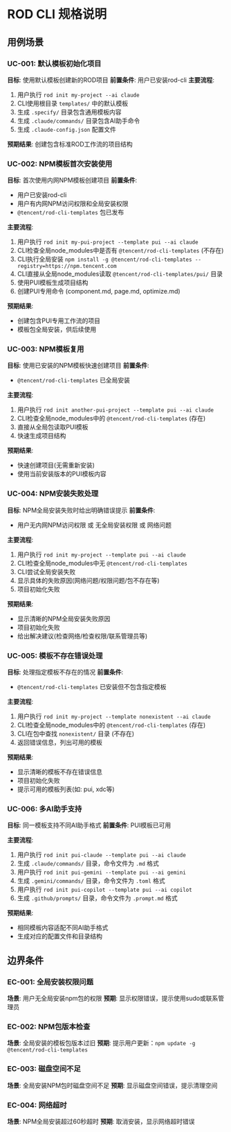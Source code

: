 # ROD CLI 规格说明

## 用例场景

### UC-001: 默认模板初始化项目
**目标**: 使用默认模板创建新的ROD项目
**前置条件**: 用户已安装rod-cli
**主要流程**:
1. 用户执行 `rod init my-project --ai claude`
2. CLI使用根目录 `templates/` 中的默认模板
3. 生成 `.specify/` 目录包含通用模板内容
4. 生成 `.claude/commands/` 目录包含AI助手命令
5. 生成 `.claude-config.json` 配置文件

**预期结果**: 创建包含标准ROD工作流的项目结构

### UC-002: NPM模板首次安装使用
**目标**: 首次使用内网NPM模板创建项目
**前置条件**:
- 用户已安装rod-cli
- 用户有内网NPM访问权限和全局安装权限
- `@tencent/rod-cli-templates` 包已发布

**主要流程**:
1. 用户执行 `rod init my-pui-project --template pui --ai claude`
2. CLI检查全局node_modules中是否有 `@tencent/rod-cli-templates` (不存在)
3. CLI执行全局安装 `npm install -g @tencent/rod-cli-templates --registry=https://npm.tencent.com`
4. CLI直接从全局node_modules读取 `@tencent/rod-cli-templates/pui/` 目录
5. 使用PUI模板生成项目结构
6. 创建PUI专用命令 (component.md, page.md, optimize.md)

**预期结果**:
- 创建包含PUI专用工作流的项目
- 模板包全局安装，供后续使用

### UC-003: NPM模板复用
**目标**: 使用已安装的NPM模板快速创建项目
**前置条件**:
- `@tencent/rod-cli-templates` 已全局安装

**主要流程**:
1. 用户执行 `rod init another-pui-project --template pui --ai claude`
2. CLI检查全局node_modules中的 `@tencent/rod-cli-templates` (存在)
3. 直接从全局包读取PUI模板
4. 快速生成项目结构

**预期结果**:
- 快速创建项目(无需重新安装)
- 使用当前安装版本的PUI模板内容

### UC-004: NPM安装失败处理
**目标**: NPM全局安装失败时给出明确错误提示
**前置条件**:
- 用户无内网NPM访问权限 或 无全局安装权限 或 网络问题

**主要流程**:
1. 用户执行 `rod init my-project --template pui --ai claude`
2. CLI检查全局node_modules中无 `@tencent/rod-cli-templates`
3. CLI尝试全局安装失败
4. 显示具体的失败原因(网络问题/权限问题/包不存在等)
5. 项目初始化失败

**预期结果**:
- 显示清晰的NPM全局安装失败原因
- 项目初始化失败
- 给出解决建议(检查网络/检查权限/联系管理员等)

### UC-005: 模板不存在错误处理
**目标**: 处理指定模板不存在的情况
**前置条件**:
- `@tencent/rod-cli-templates` 已安装但不包含指定模板

**主要流程**:
1. 用户执行 `rod init my-project --template nonexistent --ai claude`
2. CLI检查全局node_modules中的 `@tencent/rod-cli-templates` (存在)
3. CLI在包中查找 `nonexistent/` 目录 (不存在)
4. 返回错误信息，列出可用的模板

**预期结果**:
- 显示清晰的模板不存在错误信息
- 项目初始化失败
- 提示可用的模板列表(如: pui, xdc等)

### UC-006: 多AI助手支持
**目标**: 同一模板支持不同AI助手格式
**前置条件**: PUI模板已可用

**主要流程**:
1. 用户执行 `rod init pui-claude --template pui --ai claude`
2. 生成 `.claude/commands/` 目录，命令文件为 `.md` 格式
3. 用户执行 `rod init pui-gemini --template pui --ai gemini`
4. 生成 `.gemini/commands/` 目录，命令文件为 `.toml` 格式
5. 用户执行 `rod init pui-copilot --template pui --ai copilot`
6. 生成 `.github/prompts/` 目录，命令文件为 `.prompt.md` 格式

**预期结果**:
- 相同模板内容适配不同AI助手格式
- 生成对应的配置文件和目录结构

## 边界条件

### EC-001: 全局安装权限问题
**场景**: 用户无全局安装npm包的权限
**预期**: 显示权限错误，提示使用sudo或联系管理员

### EC-002: NPM包版本检查
**场景**: 全局安装的模板包版本过旧
**预期**: 提示用户更新：`npm update -g @tencent/rod-cli-templates`

### EC-003: 磁盘空间不足
**场景**: 全局安装NPM包时磁盘空间不足
**预期**: 显示磁盘空间错误，提示清理空间

### EC-004: 网络超时
**场景**: NPM全局安装超过60秒超时
**预期**: 取消安装，显示网络超时错误
